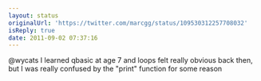 ```yaml
---
layout: status
originalUrl: 'https://twitter.com/marcgg/status/109530312257708032'
isReply: true
date: 2011-09-02 07:37:16
---
```


@wycats I learned qbasic at age 7 and loops felt really obvious back then, but I was really confused by the "print" function for some reason
